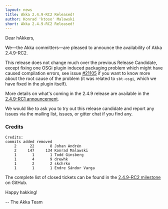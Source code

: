 ```yaml
---
layout: news
title: Akka 2.4.9-RC2 Released!
author: Konrad 'ktoso' Malawski
short: Akka 2.4.9-RC2 Released!
---
```

Dear hAkkers,

We—the Akka committers—are pleased to announce the availability of Akka 2.4.9-RC2.

This release does not change much over the previous Release Candidate, 
except fixing one OSGi plugin induced packaging problem which might have
caused compilation errors, see issue [#21105](https://github.com/akka/akka/issues/21105)
if you want to know more about the root cause of the problem (it was related to `sbt-osgi`, 
which we have fixed in the plugin itself).

More details on what's coming in the 2.4.9 release are available in the [2.4.9-RC1 announcement](http://akka.io/news/2016/08/02/akka-2.4.9-RC1-released.html).

We would like to ask you to try out this release candidate and report 
any issues via the mailing list, issues, or gitter chat if you find any.

### Credits

```
Credits:
commits added removed
    2      22       8 Johan Andrén
    2     147     134 Konrad Malawski
    1       1       1 Todd Ginsberg
    1       4       9 drewhk
    1       2       2 skchrko
    1       1       1 Endre Sándor Varga
```

The complete list of closed tickets can be found in the [2.4.9-RC2 milestone](https://github.com/akka/akka/milestone/92?closed=1) on GitHub. 

Happy hakking!

-- The Akka Team
